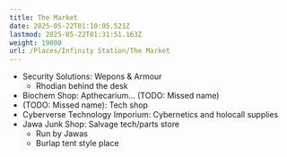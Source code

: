 ```yaml
---
title: The Market
date: 2025-05-22T01:10:05.521Z
lastmod: 2025-05-22T01:31:51.163Z
weight: 19000
url: /Places/Infinity Station/The Market
---
```

* Security Solutions: Wepons & Armour
  * Rhodian behind the desk
* Biochem Shop: Apthecarium... (TODO: Missed name)
* (TODO: Missed name): Tech shop
* Cyberverse Technology Imporium: Cybernetics and holocall supplies
* Jawa Junk Shop: Salvage tech/parts store
  * Run by Jawas
  * Burlap tent style place
